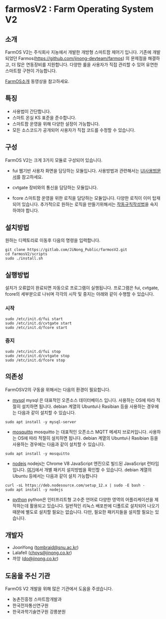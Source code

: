 # farmosV2 : Farm Operating System V2

## 소개

FarmOS V2는 주식회사 지농에서 개발한 개방형 스마트팜 제어기 입니다. 기존에 개발되었던 Farmos(https://github.com/jinong-devteam/farmos) 의 문제점을 해결하고, 더 많은 연동장비를 지원합니다. 다양한 룰을 사용자가 직접 관리할 수 있어 유연한 스마트팜 구현이 가능합니다. 

[FarmOS소개](https://youtu.be/zRmVyKhXcp0) 동영상을 참고하세요.

## 특징

* 사용법이 간단합니다.
* 스마트 온실 KS 표준을 준수합니다. 
* 스마트팜 운영을 위해 다양한 설정이 가능합니다.
* 모든 소스코드가 공개되어 사용자가 직접 코드를 수정할 수 있습니다.

## 구성

FarmOS V2는 크게 3가지 모듈로 구성되어 있습니다. 

* fui
  웹기반 사용자 화면을 담당하는 모듈입니다. 사용방법과 관련해서는 [UI사용법문서]()를 참고하세요.

* cvtgate
  장비와의 통신을 담당하는 모듈입니다. 

* fcore
  스마트팜 운영을 위한 로직을 담당하는 모듈입니다. 다양한 로직이 이미 탑재되어 있습니다. 추가적으로 원하는 로직을 만들기위해서는 [작동규칙작성법]()을 숙지하여야 합니다.

## 설치방법
 원하는 디렉토리로 이동후 다음의 명령을 입력합니다.
 ```
 git clone https://gitlab.com/JiNong_Public/farmosV2.git
 cd farmosV2/scripts
 sudo ./install.sh
 ```

## 실행방법
 설치가 오류없이 완료되면 자동으로 프로그램이 실행됩니다. 
 프로그램은 fui, cvtgate, fcore의 세부분으로 나뉘며 각각의 시작 및 중지는 아래와 같이 수행할 수 있습니다.

### 시작
 ```
 sudo /etc/init.d/fui start
 sudo /etc/init.d/cvtgate start
 sudo /etc/init.d/fcore start
 ```
### 중지
 ```
 sudo /etc/init.d/fui stop
 sudo /etc/init.d/cvtgate stop
 sudo /etc/init.d/fcore stop
 ```

## 의존성
FarmOSV2의 구동을 위해서는 다음의 환경이 필요합니다. 
* [mysql](https://www.mysql.com)
mysql 은 대표적인 오픈소스 데이터베이스 입니다. 사용하는 OS에 따라 적절히 설치하면 됩니다. debian 계열의 Ubuntu나 Rasibian 등을 사용하는 경우에는 다음과 같이 설치할 수 있습니다.
```
sudo apt install -y mysql-server
```
* [mosquitto](https://mosquitto.org)
mosquitto 는 대표적인 오픈소스 MQTT 메세지 브로커입니다. 사용하는 OS에 따라 적절히 설치하면 됩니다. debian 계열의 Ubuntu나 Rasibian 등을 사용하는 경우에는 다음과 같이 설치할 수 있습니다.
```
sudo apt install -y mosquitto
```
* [nodejs](https://nodejs.org)
nodejs는 Chrome V8 JavaScript 엔진으로 빌드된 JavaScript 런타임입니다. [여기](https://nodejs.org/ko/download/package-manager/)에서 개별 패키지 설치방법을 확인할 수 있습니다. debian 계열의 Ubuntu 등에서는 다음과 같이 설치 가능합니다
```
curl -sL https://deb.nodesource.com/setup_12.x | sudo -E bash -
sudo apt install -y nodejs
```

* [python](http://python.org)
python은 인터프리트형 고수준 언어로 다양한 영역의 어플리케이션을 제작하는데 활용되고 있습니다. 일반적인 리눅스 배포판에 디폴트로 설치되어 나오기 때문에 별도로 설치할 필요는 없습니다. 다만, 필요한 패키지들을 설치할 필요는 있습니다. 

## 개발자

* JoonYong (tombraid@snu.ac.kr)
* Lalafell (choys@jinong.co.kr)
* 까앙 (do@jinong.co.kr)

## 도움을 주신 기관
FarmOS V2 개발을 위해 많은 기관에서 도움을 주셨습니다.
 * 농촌진흥청 스마트팜개발과
 * 한국전자통신연구원
 * 한국과학기술연구원 강릉분원

